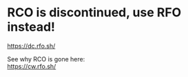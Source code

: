 # RCO is discontinued, use RFO instead!


https://dc.rfo.sh/


See why RCO is gone here:<br>
https://cw.rfo.sh/
